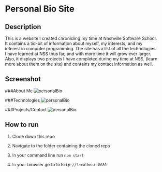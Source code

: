 # Personal Bio Site

## Description
This is a website I created chronicling my time at Nashville Software School. It contains a tid-bit of information about myself, my interests, and my interest in computer programming. The site has a list of all the technologies I have learned at NSS thus far, and with more time it will grow ever larger. Also, it displays two projects I have completed during my time at NSS, (learn more about them on the site) and contains my contact information as well.

## Screenshot

###About Me
![personalBio](https://i.imgur.com/CekXF8o.png)

###Technologies
![personalBio](https://i.imgur.com/STQp2Mw.png)

###Projects/Contact
![personalBio](https://i.imgur.com/hRwg4iT.png)

## How to run
1. Clone down this repo

1. Navigate to the folder containing the cloned repo

1. In your command line run `npm start`

1. In your browser go to to `http://localhost:8080`
